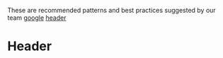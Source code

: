 These are recommended patterns and best practices suggested by our team
[google](https://www.goolge.com)
[header](#header)

# Header <div id="header"></div>
